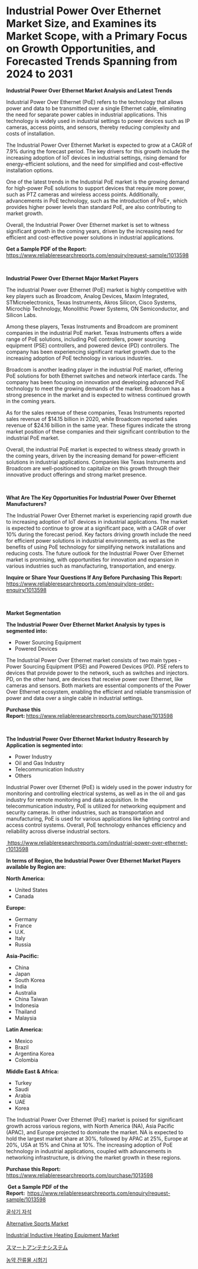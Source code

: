 <p><h1>Industrial Power Over Ethernet Market Size, and Examines its Market Scope, with a Primary Focus on Growth Opportunities, and Forecasted Trends Spanning from 2024 to 2031</h1></p><p><strong>Industrial Power Over Ethernet Market Analysis and Latest Trends</strong></p>
<p><p>Industrial Power Over Ethernet (PoE) refers to the technology that allows power and data to be transmitted over a single Ethernet cable, eliminating the need for separate power cables in industrial applications. This technology is widely used in industrial settings to power devices such as IP cameras, access points, and sensors, thereby reducing complexity and costs of installation.</p><p>The Industrial Power Over Ethernet Market is expected to grow at a CAGR of 7.9% during the forecast period. The key drivers for this growth include the increasing adoption of IoT devices in industrial settings, rising demand for energy-efficient solutions, and the need for simplified and cost-effective installation options.</p><p>One of the latest trends in the Industrial PoE market is the growing demand for high-power PoE solutions to support devices that require more power, such as PTZ cameras and wireless access points. Additionally, advancements in PoE technology, such as the introduction of PoE+, which provides higher power levels than standard PoE, are also contributing to market growth.</p><p>Overall, the Industrial Power Over Ethernet market is set to witness significant growth in the coming years, driven by the increasing need for efficient and cost-effective power solutions in industrial applications.</p></p>
<p><strong>Get a Sample PDF of the Report:&nbsp;</strong> <a href="https://www.reliableresearchreports.com/enquiry/request-sample/1013598">https://www.reliableresearchreports.com/enquiry/request-sample/1013598</a></p>
<p>&nbsp;</p>
<p><strong>Industrial Power Over Ethernet Major Market Players</strong></p>
<p><p>The industrial Power over Ethernet (PoE) market is highly competitive with key players such as Broadcom, Analog Devices, Maxim Integrated, STMicroelectronics, Texas Instruments, Akros Silicon, Cisco Systems, Microchip Technology, Monolithic Power Systems, ON Semiconductor, and Silicon Labs.</p><p>Among these players, Texas Instruments and Broadcom are prominent companies in the industrial PoE market. Texas Instruments offers a wide range of PoE solutions, including PoE controllers, power sourcing equipment (PSE) controllers, and powered device (PD) controllers. The company has been experiencing significant market growth due to the increasing adoption of PoE technology in various industries.</p><p>Broadcom is another leading player in the industrial PoE market, offering PoE solutions for both Ethernet switches and network interface cards. The company has been focusing on innovation and developing advanced PoE technology to meet the growing demands of the market. Broadcom has a strong presence in the market and is expected to witness continued growth in the coming years.</p><p>As for the sales revenue of these companies, Texas Instruments reported sales revenue of $14.15 billion in 2020, while Broadcom reported sales revenue of $24.16 billion in the same year. These figures indicate the strong market position of these companies and their significant contribution to the industrial PoE market.</p><p>Overall, the industrial PoE market is expected to witness steady growth in the coming years, driven by the increasing demand for power-efficient solutions in industrial applications. Companies like Texas Instruments and Broadcom are well-positioned to capitalize on this growth through their innovative product offerings and strong market presence.</p></p>
<p>&nbsp;</p>
<p><strong>What Are The Key Opportunities For Industrial Power Over Ethernet Manufacturers?</strong></p>
<p><p>The Industrial Power Over Ethernet market is experiencing rapid growth due to increasing adoption of IoT devices in industrial applications. The market is expected to continue to grow at a significant pace, with a CAGR of over 10% during the forecast period. Key factors driving growth include the need for efficient power solutions in industrial environments, as well as the benefits of using PoE technology for simplifying network installations and reducing costs. The future outlook for the Industrial Power Over Ethernet market is promising, with opportunities for innovation and expansion in various industries such as manufacturing, transportation, and energy.</p></p>
<p><strong>Inquire or Share Your Questions If Any Before Purchasing This Report:</strong> <a href="https://www.reliableresearchreports.com/enquiry/pre-order-enquiry/1013598">https://www.reliableresearchreports.com/enquiry/pre-order-enquiry/1013598</a></p>
<p>&nbsp;</p>
<p><strong>Market Segmentation</strong></p>
<p><strong>The Industrial Power Over Ethernet Market Analysis by types is segmented into:</strong></p>
<p><ul><li>Power Sourcing Equipment</li><li>Powered Devices</li></ul></p>
<p><p>The Industrial Power Over Ethernet market consists of two main types - Power Sourcing Equipment (PSE) and Powered Devices (PD). PSE refers to devices that provide power to the network, such as switches and injectors. PD, on the other hand, are devices that receive power over Ethernet, like cameras and sensors. Both markets are essential components of the Power Over Ethernet ecosystem, enabling the efficient and reliable transmission of power and data over a single cable in industrial settings.</p></p>
<p><strong>Purchase this Report:&nbsp;</strong><a href="https://www.reliableresearchreports.com/purchase/1013598">https://www.reliableresearchreports.com/purchase/1013598</a></p>
<p>&nbsp;</p>
<p><strong>The Industrial Power Over Ethernet Market Industry Research by Application is segmented into:</strong></p>
<p><ul><li>Power Industry</li><li>Oil and Gas Industry</li><li>Telecommunication Industry</li><li>Others</li></ul></p>
<p><p>Industrial Power over Ethernet (PoE) is widely used in the power industry for monitoring and controlling electrical systems, as well as in the oil and gas industry for remote monitoring and data acquisition. In the telecommunication industry, PoE is utilized for networking equipment and security cameras. In other industries, such as transportation and manufacturing, PoE is used for various applications like lighting control and access control systems. Overall, PoE technology enhances efficiency and reliability across diverse industrial sectors.</p></p>
<p><a href="https://www.reliableresearchreports.com/industrial-power-over-ethernet-r1013598">&nbsp;https://www.reliableresearchreports.com/industrial-power-over-ethernet-r1013598</a></p>
<p><strong>In terms of Region, the Industrial Power Over Ethernet Market Players available by Region are:</strong></p>
<p>
    <p> <strong> North America: </strong>
        <ul>
            <li>United States</li>
            <li>Canada</li>
        </ul>
        </p> 
    <p> <strong> Europe: </strong>
        <ul>
            <li>Germany</li>
            <li>France</li>
            <li>U.K.</li>
            <li>Italy</li>
            <li>Russia</li>
        </ul>
        </p> 
    <p> <strong> Asia-Pacific: </strong>
        <ul>
            <li>China</li>
            <li>Japan</li>
            <li>South Korea</li>
            <li>India</li>
            <li>Australia</li>
            <li>China Taiwan</li>
            <li>Indonesia</li>
            <li>Thailand</li>
            <li>Malaysia</li>
        </ul>
        </p> 
    <p> <strong> Latin America: </strong>
        <ul>
            <li>Mexico</li>
            <li>Brazil</li>
            <li>Argentina Korea</li>
            <li>Colombia</li>
        </ul>
        </p> 
    <p> <strong> Middle East & Africa: </strong>
        <ul>
            <li>Turkey</li>
            <li>Saudi</li>
            <li>Arabia</li>
            <li>UAE</li>
            <li>Korea</li>
        </ul>
    </p>
    </p>
<p><p>The Industrial Power Over Ethernet (PoE) market is poised for significant growth across various regions, with North America (NA), Asia Pacific (APAC), and Europe projected to dominate the market. NA is expected to hold the largest market share at 30%, followed by APAC at 25%, Europe at 20%, USA at 15% and China at 10%. The increasing adoption of PoE technology in industrial applications, coupled with advancements in networking infrastructure, is driving the market growth in these regions.</p></p>
<p><strong>Purchase this Report: </strong><a href="https://www.reliableresearchreports.com/purchase/1013598">https://www.reliableresearchreports.com/purchase/1013598</a></p>
<p>&nbsp;<strong>Get a Sample PDF of the Report:&nbsp;&nbsp;</strong><a href="https://www.reliableresearchreports.com/enquiry/request-sample/1013598">https://www.reliableresearchreports.com/enquiry/request-sample/1013598</a></p>
<p><strong></strong></p>
<p><p><a href="https://github.com/hzumrdvas204296/Market-Research-Report-List-2/blob/main/924354253547.md">굴삭기 자석</a></p><p><a href="https://github.com/LeilaniWyman2021/Market-Research-Report-List-1/blob/main/alternative-sports-market.md">Alternative Sports Market</a></p><p><a href="https://www.linkedin.com/pulse/industrial-inductive-heating-equipment-market-insight-trends-hsfnc">Industrial Inductive Heating Equipment Market</a></p><p><a href="https://github.com/avbqbctihcbe2/Market-Research-Report-List-2/blob/main/307370555630.md">スマートアンテナシステム</a></p><p><a href="https://github.com/PhilToryphy7876567/Market-Research-Report-List-1/blob/main/359023753548.md">농약 잔류물 시험기</a></p></p>